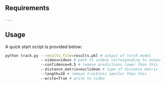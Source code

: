 
## Requirements

```bash
...
```

## Usage

A quick start script is provided below:

```bash
python track.py --results_file=results.pkl # output of torch model
                --video=videos # path to videos corresponding to output
                --confidence=0.5 # remove predictions lower than this
                --distance_matrix=euclidean # type of distance matrix
                --length=20 # remove tracklets smaller than this
                --write=True # write to video
```


